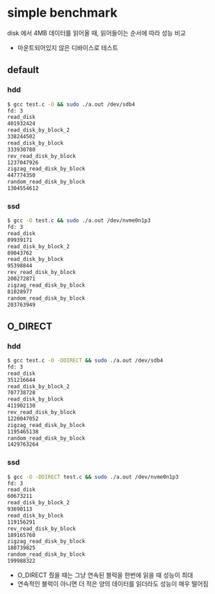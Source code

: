 # simple benchmark
disk 에서 4MB 데이터를 읽어올 때, 읽어들이는 순서에 따라 성능 비교
- 마운트되어있지 않은 디바이스로 테스트

## default

### hdd
```bash
$ gcc test.c -O && sudo ./a.out /dev/sdb4
fd: 3
read_disk
401932424
read_disk_by_block_2
338244502
read_disk_by_block
333930780
rev_read_disk_by_block
1237047926
zigzag_read_disk_by_block
447774350
random_read_disk_by_block
1304554612
```

### ssd
```bash
$ gcc -O test.c && sudo ./a.out /dev/nvme0n1p3
fd: 3
read_disk
89939171
read_disk_by_block_2
89043762
read_disk_by_block
95398844
rev_read_disk_by_block
200272871
zigzag_read_disk_by_block
81028977
random_read_disk_by_block
203763949
```

## O_DIRECT

### hdd
```bash
$ gcc test.c -O -DDIRECT && sudo ./a.out /dev/sdb4
fd: 3
read_disk
351216644
read_disk_by_block_2
707738728
read_disk_by_block
411902130
rev_read_disk_by_block
1220047052
zigzag_read_disk_by_block
1195465138
random_read_disk_by_block
1429763264
```

### ssd
```bash
$ gcc -O -DDIRECT test.c && sudo ./a.out /dev/nvme0n1p3
fd: 3
read_disk
60673211
read_disk_by_block_2
93690113
read_disk_by_block
119156291
rev_read_disk_by_block
189165760
zigzag_read_disk_by_block
180739825
random_read_disk_by_block
199988322
```

- O_DIRECT 줬을 때는 그냥 연속된 블럭을 한번에 읽을 때 성능이 최대
- 연속적인 블럭이 아니면 더 적은 양의 데이터를 읽더라도 성능이 매우 떨어짐
